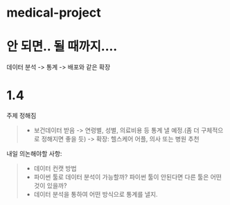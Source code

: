 # medical-project
# 안 되면.. 될 때까지....
데이터 분석 -> 통계 -> 배포와 같은 확장

# 1.4
주제 정해짐
> - 보건데이터 받음 -> 연령별, 성별, 의료비용 등 통계 낼 예정.(좀 더 구체적으로 정해지면 좋을 듯) -> 확장: 헬스케어 어플, 의사 또는 병원 추천

내일 의논해야할 사항: 
> -  데이터 컨캣 방법
> -  파이썬 툴로 데이터 분석이 가능할까? 파이썬 툴이 안된다면 다른 툴은 어떤 것이 있을까? 
> -  데이터 분석을 통하여 어떤 방식으로 통계를 낼지.

